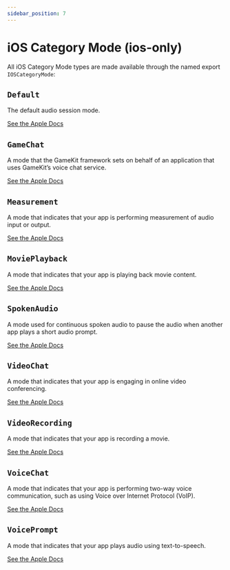 ```yaml
---
sidebar_position: 7
---
```


# iOS Category Mode (ios-only)

All iOS Category Mode types are made available through the named export `IOSCategoryMode`:

## `Default`

The default audio session mode.

[See the Apple Docs](https://developer.apple.com/documentation/avfaudio/avaudiosession/mode/1616579-default)

## `GameChat`

A mode that the GameKit framework sets on behalf of an application that
uses GameKit’s voice chat service.

[See the Apple Docs](https://developer.apple.com/documentation/avfaudio/avaudiosession/mode/1616511-gamechat)

## `Measurement`

A mode that indicates that your app is performing measurement of audio
input or output.

[See the Apple Docs](https://developer.apple.com/documentation/avfaudio/avaudiosession/mode/1616608-measurement)

## `MoviePlayback`

A mode that indicates that your app is playing back movie content.

[See the Apple Docs](https://developer.apple.com/documentation/avfaudio/avaudiosession/mode/1616623-movieplayback)

## `SpokenAudio`

A mode used for continuous spoken audio to pause the audio when another
app plays a short audio prompt.

[See the Apple Docs](https://developer.apple.com/documentation/avfaudio/avaudiosession/mode/1616510-spokenaudio)

## `VideoChat`

A mode that indicates that your app is engaging in online video conferencing.

[See the Apple Docs](https://developer.apple.com/documentation/avfaudio/avaudiosession/mode/1616590-videochat)

## `VideoRecording`

A mode that indicates that your app is recording a movie.

[See the Apple Docs](https://developer.apple.com/documentation/avfaudio/avaudiosession/mode/1616535-videorecording)

## `VoiceChat`

A mode that indicates that your app is performing two-way voice communication,
such as using Voice over Internet Protocol (VoIP).

[See the Apple Docs](https://developer.apple.com/documentation/avfaudio/avaudiosession/mode/1616455-voicechat)

## `VoicePrompt`

A mode that indicates that your app plays audio using text-to-speech.

[See the Apple Docs](https://developer.apple.com/documentation/avfaudio/avaudiosession/mode/2962803-voiceprompt)
